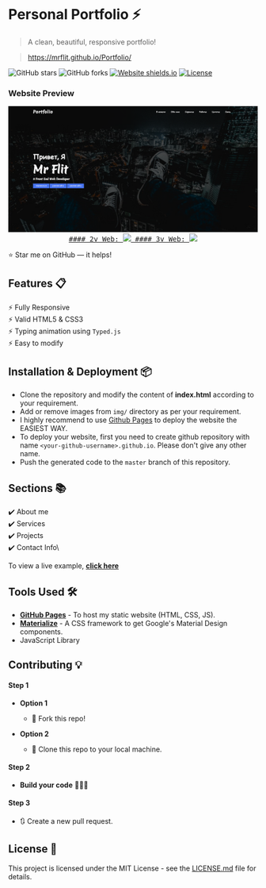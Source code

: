 # Personal Portfolio ⚡️ 
> A clean, beautiful, responsive portfolio!

> https://mrflit.github.io/Portfolio/

![GitHub stars](https://img.shields.io/github/stars/MrFlit/Portfolio) 
![GitHub forks](https://img.shields.io/github/forks/MrFlit/Portfolio)
[![Website shields.io](https://img.shields.io/badge/website-up-yellow)](http://mrflit.github.io/Portfolio/)
[![License](http://img.shields.io/:license-mit-blue.svg?style=flat-square)](http://badges.mit-license.org)

### Website Preview
<p align="center"> 
  <kbd>
    <a href="https://mrflit.github.io/Portfolio" target="_blank"><img src="img/preview.png">
    #### 2v Web:
    <a href="https://mrflit.github.io/Portfolio" target="_blank"><img src="img/preview2.gif">
    #### 3v Web:
    <a href="https://mrflit.github.io/Portfolio" target="_blank"><img src="img/preview3.gif">
  </a>
  </kbd>
</p>

:star: Star me on GitHub — it helps!

## Features 📋
⚡️ Fully Responsive\
⚡️ Valid HTML5 & CSS3\
⚡️ Typing animation using `Typed.js`\
⚡️ Easy to modify

## Installation & Deployment 📦
- Clone the repository and modify the content of <b>index.html</b> according to your requirement.
- Add or remove images from `img/` directory as per your requirement.
- I highly recommend to use [Github Pages](https://create-react-app.dev/docs/deployment/#github-pages) to deploy the website the EASIEST WAY.
- To deploy your website, first you need to create github repository with name `<your-github-username>.github.io`. Please don't give any other name.
- Push the generated code to the `master` branch of this repository.

## Sections 📚
✔️ About me\
✔️ Services\
✔️ Projects \
✔️ Contact Info\

To view a live example, **[click here](https://mrflit.github.io/Portfolio/)**

## Tools Used 🛠️
* [<b>GitHub Pages</b>](https://create-react-app.dev/docs/deployment/#github-pages) - To host my static website (HTML, CSS, JS).
* [<b>Materialize</b>](https://materializecss.com/) - A CSS framework to get Google's Material Design components.
* JavaScript Library

## Contributing 💡
#### Step 1

- **Option 1**
    - 🍴 Fork this repo!

- **Option 2**
    - 👯 Clone this repo to your local machine.


#### Step 2

- **Build your code** 🔨🔨🔨

#### Step 3

- 🔃 Create a new pull request.

## License 📄
This project is licensed under the MIT License - see the [LICENSE.md](./LICENSE) file for details.
